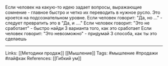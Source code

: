 Если человек на какую-то идею задает вопросы, выражающие сомнение - главное быстро и четко их переводить в нужное русло. Это кроется на подсознательном уровне.
Если человек говорит: "Да, но ..." - следует превратить это в "Да, и ...."
Если человек говорит: "Это не сработает" - быстро найди 3 варианта того, как это сработает
Если человек говорит: "Это невозможно" - придумай 3 способа, как ты это сделаешь
___
Links: [[Методики продаж]] [[Мышление]]
Tags: #мышление #продажи #лайфхак 
References: [[Гибкий ум]]